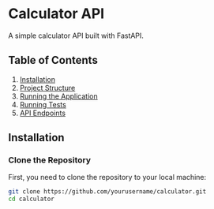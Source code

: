 # Calculator API  
  
A simple calculator API built with FastAPI.  
  
## Table of Contents  
  
1. [Installation](#installation)  
2. [Project Structure](#project-structure)  
3. [Running the Application](#running-the-application)  
4. [Running Tests](#running-tests)  
5. [API Endpoints](#api-endpoints)  
  
## Installation  
  
### Clone the Repository  
  
First, you need to clone the repository to your local machine:  
  
```bash  
git clone https://github.com/yourusername/calculator.git  
cd calculator  
